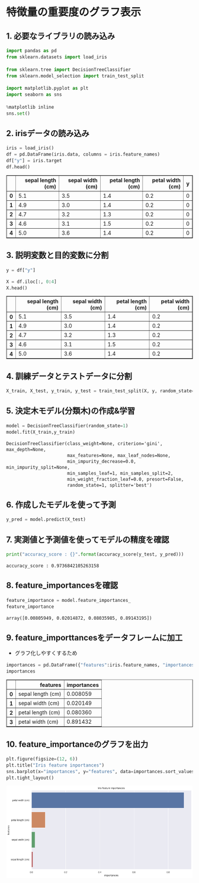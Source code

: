 # 特徴量の重要度のグラフ表示

## 1. 必要なライブラリの読み込み


```python
import pandas as pd
from sklearn.datasets import load_iris
 
from sklearn.tree import DecisionTreeClassifier
from sklearn.model_selection import train_test_split

import matplotlib.pyplot as plt
import seaborn as sns

%matplotlib inline
sns.set()
```

## 2. irisデータの読み込み


```python
iris = load_iris()
df = pd.DataFrame(iris.data, columns = iris.feature_names)
df["y"] = iris.target
df.head()
```




<div>
<style scoped>
    .dataframe tbody tr th:only-of-type {
        vertical-align: middle;
    }

    .dataframe tbody tr th {
        vertical-align: top;
    }

    .dataframe thead th {
        text-align: right;
    }
</style>
<table border="1" class="dataframe">
  <thead>
    <tr style="text-align: right;">
      <th></th>
      <th>sepal length (cm)</th>
      <th>sepal width (cm)</th>
      <th>petal length (cm)</th>
      <th>petal width (cm)</th>
      <th>y</th>
    </tr>
  </thead>
  <tbody>
    <tr>
      <th>0</th>
      <td>5.1</td>
      <td>3.5</td>
      <td>1.4</td>
      <td>0.2</td>
      <td>0</td>
    </tr>
    <tr>
      <th>1</th>
      <td>4.9</td>
      <td>3.0</td>
      <td>1.4</td>
      <td>0.2</td>
      <td>0</td>
    </tr>
    <tr>
      <th>2</th>
      <td>4.7</td>
      <td>3.2</td>
      <td>1.3</td>
      <td>0.2</td>
      <td>0</td>
    </tr>
    <tr>
      <th>3</th>
      <td>4.6</td>
      <td>3.1</td>
      <td>1.5</td>
      <td>0.2</td>
      <td>0</td>
    </tr>
    <tr>
      <th>4</th>
      <td>5.0</td>
      <td>3.6</td>
      <td>1.4</td>
      <td>0.2</td>
      <td>0</td>
    </tr>
  </tbody>
</table>
</div>



## 3. 説明変数と目的変数に分割


```python
y = df["y"]
```


```python
X = df.iloc[:, 0:4]
X.head()
```




<div>
<style scoped>
    .dataframe tbody tr th:only-of-type {
        vertical-align: middle;
    }

    .dataframe tbody tr th {
        vertical-align: top;
    }

    .dataframe thead th {
        text-align: right;
    }
</style>
<table border="1" class="dataframe">
  <thead>
    <tr style="text-align: right;">
      <th></th>
      <th>sepal length (cm)</th>
      <th>sepal width (cm)</th>
      <th>petal length (cm)</th>
      <th>petal width (cm)</th>
    </tr>
  </thead>
  <tbody>
    <tr>
      <th>0</th>
      <td>5.1</td>
      <td>3.5</td>
      <td>1.4</td>
      <td>0.2</td>
    </tr>
    <tr>
      <th>1</th>
      <td>4.9</td>
      <td>3.0</td>
      <td>1.4</td>
      <td>0.2</td>
    </tr>
    <tr>
      <th>2</th>
      <td>4.7</td>
      <td>3.2</td>
      <td>1.3</td>
      <td>0.2</td>
    </tr>
    <tr>
      <th>3</th>
      <td>4.6</td>
      <td>3.1</td>
      <td>1.5</td>
      <td>0.2</td>
    </tr>
    <tr>
      <th>4</th>
      <td>5.0</td>
      <td>3.6</td>
      <td>1.4</td>
      <td>0.2</td>
    </tr>
  </tbody>
</table>
</div>



## 4. 訓練データとテストデータに分割


```python
X_train, X_test, y_train, y_test = train_test_split(X, y, random_state=1, shuffle=True)
```

## 5. 決定木モデル(分類木)の作成&学習


```python
model = DecisionTreeClassifier(random_state=1)
model.fit(X_train,y_train)
```




    DecisionTreeClassifier(class_weight=None, criterion='gini', max_depth=None,
                           max_features=None, max_leaf_nodes=None,
                           min_impurity_decrease=0.0, min_impurity_split=None,
                           min_samples_leaf=1, min_samples_split=2,
                           min_weight_fraction_leaf=0.0, presort=False,
                           random_state=1, splitter='best')



## 6. 作成したモデルを使って予測


```python
y_pred = model.predict(X_test)
```

## 7. 実測値と予測値を使ってモデルの精度を確認


```python
print("accuracy_score : {}".format(accuracy_score(y_test, y_pred)))
```

    accuracy_score : 0.9736842105263158
    

## 8. feature_importancesを確認


```python
feature_importance = model.feature_importances_
feature_importance
```




    array([0.00805949, 0.02014872, 0.08035985, 0.89143195])



## 9. feature_importtancesをデータフレームに加工
- グラフ化しやすくするため


```python
importances = pd.DataFrame({"features":iris.feature_names, "importances" : feature_importance})
importances
```




<div>
<style scoped>
    .dataframe tbody tr th:only-of-type {
        vertical-align: middle;
    }

    .dataframe tbody tr th {
        vertical-align: top;
    }

    .dataframe thead th {
        text-align: right;
    }
</style>
<table border="1" class="dataframe">
  <thead>
    <tr style="text-align: right;">
      <th></th>
      <th>features</th>
      <th>importances</th>
    </tr>
  </thead>
  <tbody>
    <tr>
      <th>0</th>
      <td>sepal length (cm)</td>
      <td>0.008059</td>
    </tr>
    <tr>
      <th>1</th>
      <td>sepal width (cm)</td>
      <td>0.020149</td>
    </tr>
    <tr>
      <th>2</th>
      <td>petal length (cm)</td>
      <td>0.080360</td>
    </tr>
    <tr>
      <th>3</th>
      <td>petal width (cm)</td>
      <td>0.891432</td>
    </tr>
  </tbody>
</table>
</div>



## 10. feature_importanceのグラフを出力


```python
plt.figure(figsize=(12, 6))
plt.title("Iris feature inportances")
sns.barplot(x="importances", y="features", data=importances.sort_values(by="importances", ascending=False))
plt.tight_layout()
```


![png](output_20_0.png)

